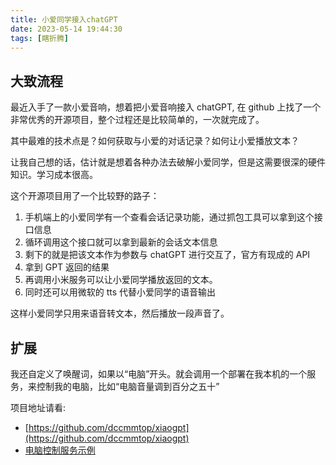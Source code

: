 ```yaml
---
title: 小爱同学接入chatGPT
date: 2023-05-14 19:44:30
tags: [瞎折腾]
---
```


## 大致流程
最近入手了一款小爱音响，想着把小爱音响接入 chatGPT, 在 github 上找了一个非常优秀的开源项目，整个过程还是比较简单的，一次就完成了。

其中最难的技术点是？如何获取与小爱的对话记录？如何让小爱播放文本？

让我自己想的话，估计就是想着各种办法去破解小爱同学，但是这需要很深的硬件知识。学习成本很高。

这个开源项目用了一个比较野的路子：
1. 手机端上的小爱同学有一个查看会话记录功能，通过抓包工具可以拿到这个接口信息
2. 循环调用这个接口就可以拿到最新的会话文本信息
3. 剩下的就是把该文本作为参数与 chatGPT 进行交互了，官方有现成的 API
4. 拿到 GPT 返回的结果
5. 再调用小米服务可以让小爱同学播放返回的文本。
6. 同时还可以用微软的 tts 代替小爱同学的语音输出

这样小爱同学只用来语音转文本，然后播放一段声音了。

## 扩展

我还自定义了唤醒词，如果以“电脑”开头。就会调用一个部署在我本机的一个服务，来控制我的电脑，比如“电脑音量调到百分之五十”

项目地址请看: 
- [https://github.com/dccmmtop/xiaogpt](https://github.com/dccmmtop/xiaogpt)
- [电脑控制服务示例](https://gitee.com/dccmmtop/PcCtrl)